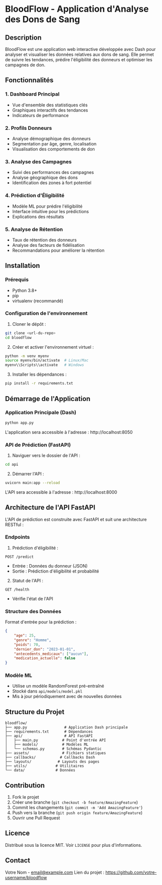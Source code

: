 # BloodFlow - Application d'Analyse des Dons de Sang

## Description
BloodFlow est une application web interactive développée avec Dash pour analyser et visualiser les données relatives aux dons de sang. Elle permet de suivre les tendances, prédire l'éligibilité des donneurs et optimiser les campagnes de don.

## Fonctionnalités

### 1. Dashboard Principal
- Vue d'ensemble des statistiques clés
- Graphiques interactifs des tendances
- Indicateurs de performance

### 2. Profils Donneurs
- Analyse démographique des donneurs
- Segmentation par âge, genre, localisation
- Visualisation des comportements de don

### 3. Analyse des Campagnes
- Suivi des performances des campagnes
- Analyse géographique des dons
- Identification des zones à fort potentiel

### 4. Prédiction d'Éligibilité
- Modèle ML pour prédire l'éligibilité
- Interface intuitive pour les prédictions
- Explications des résultats

### 5. Analyse de Rétention
- Taux de rétention des donneurs
- Analyse des facteurs de fidélisation
- Recommandations pour améliorer la rétention

## Installation

### Prérequis
- Python 3.8+
- pip
- virtualenv (recommandé)

### Configuration de l'environnement

1. Cloner le dépôt :
```bash
git clone <url-du-repo>
cd bloodflow
```

2. Créer et activer l'environnement virtuel :
```bash
python -m venv myenv
source myenv/bin/activate  # Linux/Mac
myenv\\Scripts\\activate   # Windows
```

3. Installer les dépendances :
```bash
pip install -r requirements.txt
```

## Démarrage de l'Application

### Application Principale (Dash)
```bash
python app.py
```
L'application sera accessible à l'adresse : http://localhost:8050

### API de Prédiction (FastAPI)

1. Naviguer vers le dossier de l'API :
```bash
cd api
```

2. Démarrer l'API :
```bash
uvicorn main:app --reload
```
L'API sera accessible à l'adresse : http://localhost:8000

## Architecture de l'API FastAPI

L'API de prédiction est construite avec FastAPI et suit une architecture RESTful :

### Endpoints

1. Prédiction d'éligibilité :
```
POST /predict
```
- Entrée : Données du donneur (JSON)
- Sortie : Prédiction d'éligibilité et probabilité

2. Statut de l'API :
```
GET /health
```
- Vérifie l'état de l'API

### Structure des Données

Format d'entrée pour la prédiction :
```json
{
    "age": 25,
    "genre": "Homme",
    "poids": 70,
    "dernier_don": "2023-01-01",
    "antecedents_medicaux": ["aucun"],
    "medication_actuelle": false
}
```

### Modèle ML
- Utilise un modèle RandomForest pré-entraîné
- Stocké dans `api/models/model.pkl`
- Mis à jour périodiquement avec de nouvelles données

## Structure du Projet
```
bloodflow/
├── app.py                 # Application Dash principale
├── requirements.txt       # Dépendances
├── api/                   # API FastAPI
│   ├── main.py           # Point d'entrée API
│   ├── models/           # Modèles ML
│   └── schemas.py        # Schémas Pydantic
├── assets/               # Fichiers statiques
├── callbacks/           # Callbacks Dash
├── layouts/            # Layouts des pages
├── utils/             # Utilitaires
└── data/              # Données
```

## Contribution
1. Fork le projet
2. Créer une branche (`git checkout -b feature/AmazingFeature`)
3. Commit les changements (`git commit -m 'Add AmazingFeature'`)
4. Push vers la branche (`git push origin feature/AmazingFeature`)
5. Ouvrir une Pull Request

## Licence
Distribué sous la licence MIT. Voir `LICENSE` pour plus d'informations.

## Contact
Votre Nom - email@example.com
Lien du projet : https://github.com/votre-username/bloodflow
